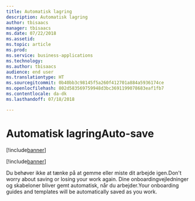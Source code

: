 ```yaml
---
title: Automatisk lagring
description: Automatisk lagring
author: tbisaacs
manager: tbisaacs
ms.date: 07/22/2018
ms.assetid: 
ms.topic: article
ms.prod: 
ms.service: business-applications
ms.technology: 
ms.author: tbisaacs
audience: end user
ms.translationtype: HT
ms.sourcegitcommit: 0b40bb3c98145f5a260f412701a884a5936174ce
ms.openlocfilehash: 802d583569759948d3bc3691199078683eaf1fb7
ms.contentlocale: da-dk
ms.lasthandoff: 07/18/2018

---
```

#  <a name="auto-save"></a><span data-ttu-id="8ba89-103">Automatisk lagring</span><span class="sxs-lookup"><span data-stu-id="8ba89-103">Auto-save</span></span>

[!include[banner](../../../includes/banner.md)]

[!include[banner](../../../includes/public-preview.md)]

<span data-ttu-id="8ba89-104">Du behøver ikke at tænke på at gemme eller miste dit arbejde igen.</span><span class="sxs-lookup"><span data-stu-id="8ba89-104">Don't worry about saving or losing your work again.</span></span> <span data-ttu-id="8ba89-105">Dine onboardingvejledninger og skabeloner bliver gemt automatisk, når du arbejder.</span><span class="sxs-lookup"><span data-stu-id="8ba89-105">Your onboarding guides and templates will be automatically saved as you work.</span></span>

